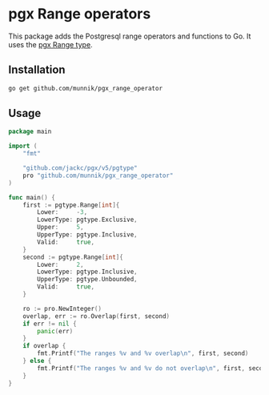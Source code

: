 # pgx Range operators
This package adds the Postgresql range operators and functions to Go. It uses the [pgx Range type](https://pkg.go.dev/github.com/jackc/pgx/v5/pgtype#Range).
## Installation
```sh
go get github.com/munnik/pgx_range_operator
```
## Usage
```go
package main

import (
	"fmt"

	"github.com/jackc/pgx/v5/pgtype"
	pro "github.com/munnik/pgx_range_operator"
)

func main() {
	first := pgtype.Range[int]{
		Lower:     -3,
		LowerType: pgtype.Exclusive,
		Upper:     5,
		UpperType: pgtype.Inclusive,
		Valid:     true,
	}
	second := pgtype.Range[int]{
		Lower:     2,
		LowerType: pgtype.Inclusive,
		UpperType: pgtype.Unbounded,
		Valid:     true,
	}

	ro := pro.NewInteger()
	overlap, err := ro.Overlap(first, second)
	if err != nil {
		panic(err)
	}
	if overlap {
		fmt.Printf("The ranges %v and %v overlap\n", first, second)
	} else {
		fmt.Printf("The ranges %v and %v do not overlap\n", first, second)
	}
}
```
